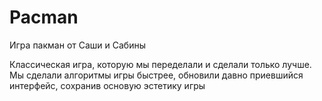# Pacman
Игра пакман от Саши и Сабины

Классическая игра, которую мы переделали и сделали только лучше. Мы сделали алгоритмы игры быстрее, обновили давно приевшийся интерфейс, сохранив основую эстетику игры
